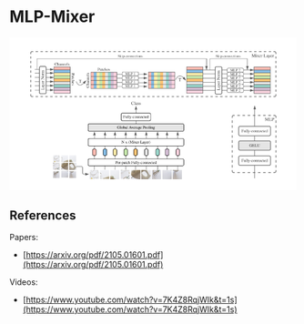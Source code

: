 # MLP-Mixer

[![img1](/images/img_mixer.png)](https://arxiv.org/pdf/2105.01601.pdf) 

## References

Papers:

* [https://arxiv.org/pdf/2105.01601.pdf](https://arxiv.org/pdf/2105.01601.pdf) 

Videos:

* [https://www.youtube.com/watch?v=7K4Z8RqjWIk&t=1s](https://www.youtube.com/watch?v=7K4Z8RqjWIk&t=1s)
